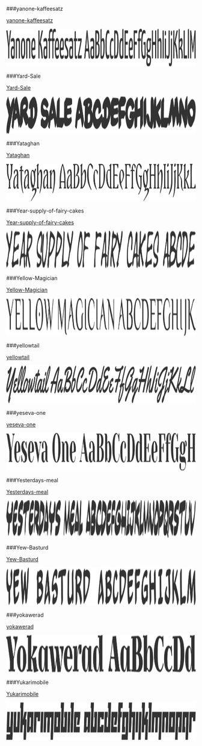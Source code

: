 ###yanone-kaffeesatz

[yanone-kaffeesatz](../../Fonts/Y/yanone-kaffeesatz)

<img src="yanone-kaffeesatz.png" width="710" height="100" />

###Yard-Sale

[Yard-Sale](../../Fonts/Y/Yard-Sale)

<img src="Yard-Sale.png" width="710" height="100" />

###Yataghan

[Yataghan](../../Fonts/Y/Yataghan)

<img src="Yataghan.png" width="710" height="100" />

###Year-supply-of-fairy-cakes

[Year-supply-of-fairy-cakes](../../Fonts/Y/Year-supply-of-fairy-cakes)

<img src="Year-supply-of-fairy-cakes.png" width="710" height="100" />

###Yellow-Magician

[Yellow-Magician](../../Fonts/Y/Yellow-Magician)

<img src="Yellow-Magician.png" width="710" height="100" />

###yellowtail

[yellowtail](../../Fonts/Y/yellowtail)

<img src="yellowtail.png" width="710" height="100" />

###yeseva-one

[yeseva-one](../../Fonts/Y/yeseva-one)

<img src="yeseva-one.png" width="710" height="100" />

###Yesterdays-meal

[Yesterdays-meal](../../Fonts/Y/Yesterdays-meal)

<img src="Yesterdays-meal.png" width="710" height="100" />

###Yew-Basturd

[Yew-Basturd](../../Fonts/Y/Yew-Basturd)

<img src="Yew-Basturd.png" width="710" height="100" />

###yokawerad

[yokawerad](../../Fonts/Y/yokawerad)

<img src="yokawerad.png" width="710" height="100" />

###Yukarimobile

[Yukarimobile](../../Fonts/Y/Yukarimobile)

<img src="Yukarimobile.png" width="710" height="100" />
